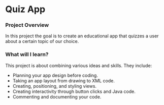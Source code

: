 Quiz App
====

### Project Overview
In this project the goal is to create an educational app that quizzes a user about a certain topic of our choice.

### What will I learn?
This project is about combining various ideas and skills. They include:

* Planning your app design before coding.
* Taking an app layout from drawing to XML code.
* Creating, positioning, and styling views.
* Creating interactivity through button clicks and Java code.
* Commenting and documenting your code.
